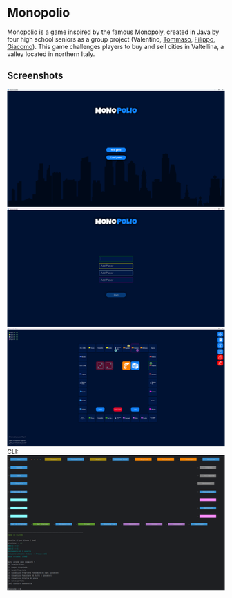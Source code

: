 # Monopolio

Monopolio is a game inspired by the famous Monopoly, created in Java by four high school seniors as a group project (Valentino, [Tommaso](https://github.com/TommyPatriarca), [Filippo](https://github.com/mcnardi00), [Giacomo](https://github.com/Suttix56)). This game challenges players to buy and sell cities in Valtellina, a valley located in northern Italy.

## Screenshots
![New Game/Load Game' (GUI)](https://github.com/valekatoz/Monopolio/raw/main/assets/selection.png)
![Start (GUI)](https://github.com/valekatoz/Monopolio/raw/main/assets/start.png)
![Game (GUI)](https://github.com/valekatoz/Monopolio/raw/main/assets/game_gui.png)
CLI:
![Game (CLI)](https://github.com/valekatoz/Monopolio/raw/main/assets/game_cli.png)
